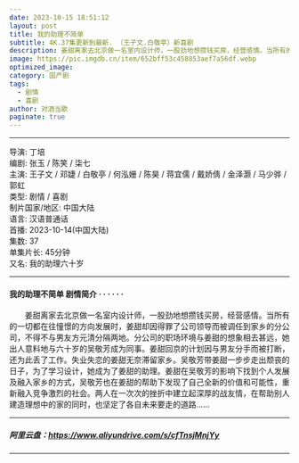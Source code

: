 ```yaml
---
date: 2023-10-15 18:51:12
layout: post
title: 我的助理不简单
subtitle: 4K.37集更新到最新. （王子文.白敬亭）新喜剧
description: 姜甜离家去北京做一名室内设计师，一股劲地想攒钱买房，经营感情。当所有的一切都在往憧憬的方向发展时，姜甜却因得罪了公司领导而被调任到家乡的分公司，不得不与男友方元清分隔两地.....
image: https://pic.imgdb.cn/item/652bff53c458853aef7a56df.webp
optimized_image: 
category: 国产剧
tags:
  - 剧情
  - 喜剧
author: 对酒当歌
paginate: true
---
```


---

导演: 丁培  
编剧: 张玉 / 陈笑 / 柒七  
主演: 王子文 / 邓婕 / 白敬亭 / 何泓姗 / 陈昊 / 蒋宜儒 / 戴娇倩 / 金泽灏 / 马少骅 / 郭虹  
类型: 剧情 / 喜剧  
制片国家/地区: 中国大陆  
语言: 汉语普通话  
首播: 2023-10-14(中国大陆)  
集数: 37  
单集片长: 45分钟  
又名: 我的助理六十岁  

---

#### 我的助理不简单 剧情简介 · · · · · ·

　　姜甜离家去北京做一名室内设计师，一股劲地想攒钱买房，经营感情。当所有的一切都在往憧憬的方向发展时，姜甜却因得罪了公司领导而被调任到家乡的分公司，不得不与男友方元清分隔两地。分公司的职场环境与姜甜的想象相去甚远，她出人意料地与六十岁的吴敬芳成为同事。姜甜回京的计划因与男友分手而被打断，还为此丢了工作。失业失恋的姜甜无奈滞留家乡。吴敬芳带姜甜一步步走出颓丧的日子，为了学习设计，她成为了姜甜的助理。姜甜在吴敬芳的影响下找到个人发展及融入家乡的方式，吴敬芳也在姜甜的帮助下发现了自己全新的价值和可能性，重新融入竞争激烈的社会。两人在一次次的挫折中建立起深厚的战友情，在帮助别人建造理想中的家的同时，也坚定了各自未来要走的道路……

---

##### 阿里云盘：<https://www.aliyundrive.com/s/cfTnsjMnjYy>

---

